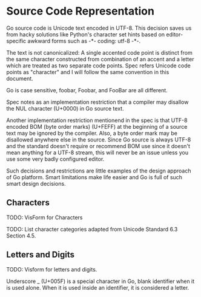 # Source Code Representation

Go source code is Unicode text encoded in UTF-8. This decision saves us from
hacky solutions like Python's character set hints based on editor-specific
awkward forms such as \-\*\- coding: utf-8 \-\*\-.

The text is not canonicalized: A single accented code point is distinct from
the same character constructed from combination of an accent and a letter which
are treated as two separate code points. Spec refers Unicode code points as
"character" and I will follow the same convention in this document.

Go is case sensitive, foobar, Foobar, and FooBar are all different.

Spec notes as an implementation restriction that a compiler may disallow the NUL
character (U+0000) in Go source text.

Another implementation restriction mentionend in the spec is that UTF-8 encoded
BOM (byte order marks) (U+FEFF) at the beginning of a source text may be ignored
by the compiler. Also, a byte order mark may be disallowed anywhere else in the
source. Since Go source is always UTF-8 and the standard doesn't require or
recommend BOM use since it doesn't mean anything for a UTF-8 stream, this will
never be an issue unless you use some very badly configured editor.

Such decisions and restrictions are little examples of the design approach of
Go platform. Smart limitations make life easier and Go is full of such smart
design decisions.

## Characters

TODO: VisForm for Characters

TODO: List character categories adapted from Unicode Standard 6.3 Section 4.5.

## Letters and Digits

TODO: Visform for letters and digits.

Underscore _ (U+005F) is a special character in Go, blank identifier when it is
used alone. When it is used inside an identifier, it is considered a letter.